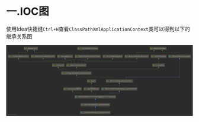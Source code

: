 # 一.IOC图

使用Idea快捷键`Ctrl+H`查看`ClassPathXmlApplicationContext`类可以得到以下的继承关系图

![ClassPathXmlApplicationContext](https://raw.githubusercontent.com/MrWater233/PictureHost/master/20201122105155.png)